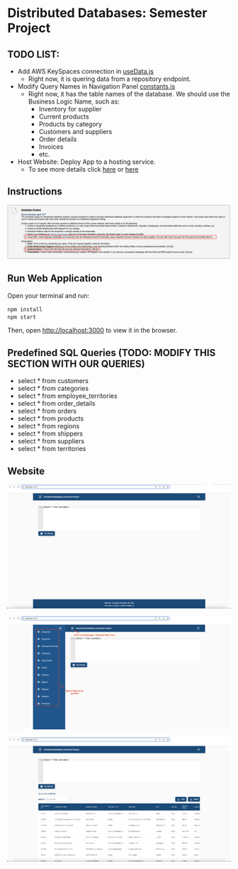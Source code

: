 # Distributed Databases: Semester Project

## TODO LIST:

+ Add AWS KeySpaces connection in [useData.js](https://github.com/arm-diaz/DDBMS-Cassandra-Query-Editor/blob/main/src/hooks/useData.js)
  + Right now, it is quering data from a repository endpoint.
+ Modify Query Names in Navigation Panel [constants.js](https://github.com/arm-diaz/DDBMS-Cassandra-Query-Editor/blob/main/src/constants/constants.js)
  + Right now, it has the table names of the database. We should use the Business Logic Name, such as:
    + Inventory for supplier
    + Current products
    + Products by category
    + Customers and suppliers
    + Order details
    + Invoices
    + etc.
 + Host Website: Deploy App to a hosting service.
    + To see more details click [here](https://www.animaapp.com/blog/industry/8-free-react-app-hosting-services/) or [here](https://www.makeuseof.com/heroku-alternatives-free-full-stack-hosting/)

## Instructions

![Instructions](src/assets/screenshots/Distributed%20Database%20-%20Semester%20Project.png)

## Run Web Application

Open your terminal and run:

```sh
npm install
npm start
```

Then, open [http://localhost:3000](http://localhost:3000) to view it in the browser.

## Predefined SQL Queries (TODO: MODIFY THIS SECTION WITH OUR QUERIES)

+ select * from customers
+ select * from categories
+ select * from employee_territories
+ select * from order_details
+ select * from orders
+ select * from products
+ select * from regions
+ select * from shippers
+ select * from suppliers
+ select * from territories

## Website

![HomePage](src/assets/screenshots/Website%20template%201.png)

![NavigationMenu](src/assets/screenshots/Website%20template%202.png)

![QueryDB](src/assets/screenshots/Website%20template%203.png)
